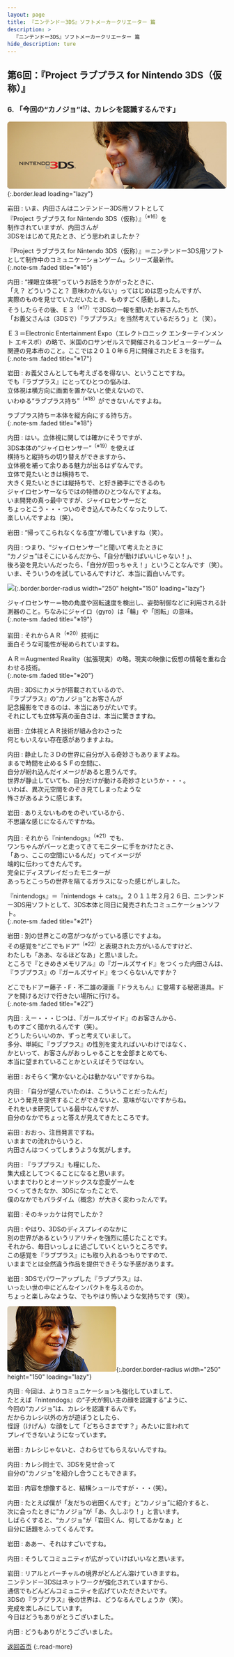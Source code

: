 ```yaml
---
layout: page
title: 『ニンテンドー3DS』ソフトメーカークリエーター 篇
description: >
  『ニンテンドー3DS』ソフトメーカークリエーター 篇
hide_description: ture
---
```


## 第6回：『Project ラブプラス for Nintendo 3DS（仮称）』

### 6. 「今回の“カノジョ”は、カレシを認識するんです」

![](/interviews/jp/3ds/creators/vol1/img/mainvisual6.jpg){:.border.lead loading="lazy"}

岩田
: いま、内田さんはニンテンドー3DS用ソフトとして<br>『Project ラブプラス for Nintendo 3DS（仮称）』<sup>（※16）</sup>を<br>制作されていますが、内田さんが<br>3DSをはじめて見たとき、どう思われましたか？

『Project ラブプラス for Nintendo 3DS（仮称）』＝ニンテンドー3DS用ソフトとして制作中のコミュニケーションゲーム。シリーズ最新作。              
{:.note-sm .faded title="※16"}

内田
: “裸眼立体視”っていうお話をうかがったときに、<br>「え？ どういうこと？ 意味わかんない」ってはじめは思ったんですが、<br>実際のものを見せていただいたとき、ものすごく感動しました。<br>そうしたらその後、Ｅ３<sup>（※17）</sup>で3DSの一報を聞いたお客さんたちが、<br>「お義父さんは（3DSで）『ラブプラス』を当然考えているだろう」と（笑）。

Ｅ３＝Electronic Entertainment Expo（エレクトロニック エンターテインメント エキスポ）の略で、米国のロサンゼルスで開催されるコンピューターゲーム関連の見本市のこと。ここでは２０１０年６月に開催されたＥ３を指す。              
{:.note-sm .faded title="※17"}

岩田
: お義父さんとしても考えざるを得ない、ということですね。<br>でも『ラブプラス』にとってひとつの悩みは、<br>立体視は横方向に画面を置かないと使えないので、<br>いわゆる“ラブプラス持ち”<sup>（※18）</sup>ができないんですよね。

ラブプラス持ち＝本体を縦方向にする持ち方。              
{:.note-sm .faded title="※18"}

内田
: はい。立体視に関しては確かにそうですが、<br>3DS本体の“ジャイロセンサー”<sup>（※19）</sup>を使えば<br>横持ちと縦持ちの切り替えができますから、<br>立体視を補って余りある魅力が出るはずなんです。<br>立体で見たいときは横持ちで、<br>大きく見たいときには縦持ちで、と好き勝手にできるのも<br>ジャイロセンサーならではの特徴のひとつなんですよね。<br>いま開発の真っ最中ですが、ジャイロセンサーだと<br>ちょっとこう・・・ついのぞき込んでみたくなったりして、<br>楽しいんですよね（笑）。

岩田
: “帰ってこられなくなる度”が増していますね（笑）。

内田
: つまり、“ジャイロセンサー”と聞いて考えたときに<br>“カノジョ”はそこにいるんだから、「自分が動けばいいじゃない！」、<br>後ろ姿を見たいんだったら、「自分が回っちゃえ！」ということなんです（笑）。<br>いま、そういうのを試しているんですけど、本当に面白いんです。

![](/interviews/jp/3ds/creators/vol1/img/photo12.jpg){:.border.border-radius width="250" height="150" loading="lazy"}

ジャイロセンサー＝物の角度や回転速度を検出し、姿勢制御などに利用される計測器のこと。ちなみにジャイロ（gyro）は「輪」や「回転」の意味。              
{:.note-sm .faded title="※19"}

岩田
: それからＡＲ<sup>（※20）</sup>技術に<br>面白そうな可能性が秘められていますね。

ＡＲ＝Augmented Reality（拡張現実）の略。現実の映像に仮想の情報を重ね合わせる技術。              
{:.note-sm .faded title="※20"}

内田
: 3DSにカメラが搭載されているので、<br>『ラブプラス』の“カノジョ”とお客さんが<br>記念撮影をできるのは、本当にありがたいです。<br>それにしても立体写真の面白さは、本当に驚きますね。

岩田
: 立体視とＡＲ技術が組み合わさった<br>何ともいえない存在感がありますよね。

内田
: 静止した３Ｄの世界に自分が入る奇妙さもありますよね。<br>まるで時間を止めるＳＦの空間に、<br>自分が紛れ込んだイメージがあると思うんです。<br>世界が静止していても、自分だけが動ける奇妙さというか・・・。<br>いわば、異次元空間をのぞき見てしまったような<br>怖さがあるように感じます。

岩田
: ありえないものをのぞいているから、<br>不思議な感じになるんですかね。

内田
: それから『nintendogs』<sup>（※21）</sup>でも、<br>ワンちゃんがパーッと走ってきてモニターに手をかけたとき、<br>「あっ、ここの空間にいるんだ」ってイメージが<br>端的に伝わってきたんです。<br>完全にディスプレイだったモニターが<br>あっちとこっちの世界を隔てるガラスになった感じがしました。

『nintendogs』＝『nintendogs ＋ cats』。２０１１年２月２６日、ニンテンドー3DS用ソフトとして、3DS本体と同日に発売されたコミュニケーションソフト。              
{:.note-sm .faded title="※21"}

岩田
: 別の世界とこの窓がつながっている感じですよね。<br>その感覚を“どこでもドア”<sup>（※22）</sup>と表現された方がいるんですけど、<br>わたしも「ああ、なるほどなあ」と思いました。<br>ところで『ときめきメモリアル』の『ガールズサイド』をつくった内田さんは、<br>『ラブプラス』の『ガールズサイド』をつくらないんですか？

どこでもドア＝藤子・F・不二雄の漫画『ドラえもん』に登場する秘密道具。ドアを開けるだけで行きたい場所に行ける。              
{:.note-sm .faded title="※22"}

内田
: えー・・・じつは、『ガールズサイド』のお客さんから、<br>ものすごく聞かれるんです（笑）。<br>どうしたらいいのか、ずっと考えていまして。<br>多分、単純に『ラブプラス』の性別を変えればいいわけではなく、<br>かといって、お客さんがおっしゃることを全部まとめても、<br>本当に望まれていることかといえばそうではない。

岩田
: おそらく“驚かないと心は動かない”ですからね。

内田
: 「自分が望んでいたのは、こういうことだったんだ」<br>という発見を提供することができないと、意味がないですからね。<br>それをいま研究している最中なんですが、<br>自分のなかでちょっと答えが見えてきたところです。

岩田
: おおっ、注目発言ですね。<br>いままでの流れからいうと、<br>内田さんはつくってしまうような気がします。

内田
: 『ラブプラス』も糧にした、<br>集大成としてつくることになると思います。<br>いままでわりとオーソドックスな恋愛ゲームを<br>つくってきたなか、3DSになったことで、<br>僕のなかでもパラダイム（概念）が大きく変わったんです。

岩田
: そのキッカケは何でしたか？

内田
: やはり、3DSのディスプレイのなかに<br>別の世界があるというリアリティを強烈に感じたことです。<br>それから、毎日いっしょに過ごしていくというところです。<br>この感覚を『ラブプラス』にも取り入れるつもりですので、<br>いままでとは全然違う作品を提供できそうな予感があります。

岩田
: 3DSでパワーアップした『ラブプラス』は、<br>いったい世の中にどんなインパクトを与えるのか。<br>ちょっと楽しみなような、でもやはり怖いような気持ちです（笑）。

![](/interviews/jp/3ds/creators/vol1/img/photo13.jpg){:.border.border-radius width="250" height="150" loading="lazy"}

内田
: 今回は、よりコミュニケーションも強化していまして、<br>たとえば『nintendogs』の“子犬が飼い主の顔を認識する”ように、<br>今回の“カノジョ”は、カレシを認識するんです。<br>だからカレシ以外の方が遊ぼうとしたら、<br>怪訝（けげん）な顔をして「どちらさまです？」みたいに言われて<br>プレイできないようになっています。

岩田
: カレシじゃないと、さわらせてもらえないんですね。

内田
: カレシ同士で、3DSを見せ合って<br>自分の“カノジョ”を紹介し合うこともできます。

岩田
: 内容を想像すると、結構シュールですが・・・（笑）。

内田
: たとえば僕が「友だちの岩田くんです」と“カノジョ”に紹介すると、<br>次に会ったときに“カノジョ”が「あ、久しぶり！」と言います。<br>しばらくすると、“カノジョ”が「岩田くん、何してるかなぁ」と<br>自分に話題をふってくるんです。

岩田
: ああー、それはすごいですね。

内田
: そうしてコミュニティが広がっていけばいいなと思います。

岩田
: リアルとバーチャルの境界がどんどん溶けていきますね。<br>ニンテンドー3DSはネットワークが強化されていますから、<br>通信でもどんどんコミュニティを広げていただきたいです。<br>3DSの『ラブプラス』後の世界は、どうなるんでしょうか（笑）。<br>完成を楽しみにしています。<br>今日はどうもありがとうございました。

内田
: どうもありがとうございました。

[返回首页](../../../../../)
{:.read-more}


